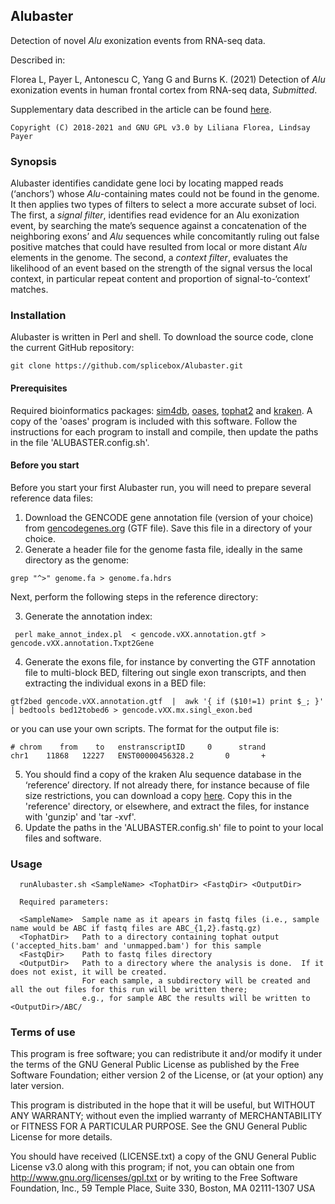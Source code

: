 ## Alubaster
Detection of novel *Alu* exonization events from RNA-seq data.

Described in:

  Florea L, Payer L, Antonescu C, Yang G and Burns K. (2021) Detection of *Alu* exonization events in human frontal cortex from RNA-seq data, *Submitted*.

Supplementary data described in the article can be found [here](http://ccb.jhu.edu/software/Alubaster/data/).

```
Copyright (C) 2018-2021 and GNU GPL v3.0 by Liliana Florea, Lindsay Payer
```

### Synopsis
Alubaster identifies candidate gene loci by locating mapped reads (‘anchors’) whose *Alu*-containing mates could not be found in the genome. It then applies two types of filters to select a more accurate subset of loci. The first, a *signal filter*, identifies read evidence for an Alu exonization event, by searching the mate’s sequence against a concatenation of the neighboring exons’ and *Alu* sequences while concomitantly ruling out false positive matches that could have resulted from local or more distant *Alu* elements in the genome. The second, a *context filter*, evaluates the likelihood of an event based on the strength of the signal versus the local context, in particular repeat content and proportion of signal-to-‘context’ matches. 

### Installation
Alubaster is written in Perl and shell. To download the source code, clone the current GitHub repository:

```
git clone https://github.com/splicebox/Alubaster.git
```

#### Prerequisites
Required bioinformatics packages: [sim4db](https://sourceforge.net/projects/kmer), [oases](https://github.com/dzerbino/oases), [tophat2](https://github.com/infphilo/tophat) and [kraken](https://github.com/DerrickWood/kraken). A copy of the 'oases' program is included with this software. Follow the instructions for each program to install and compile, then update the paths in the file 'ALUBASTER.config.sh'.

#### Before you start
Before you start your first Alubaster run, you will need to prepare several reference data files:

1. Download the GENCODE gene annotation file (version of your choice) from [gencodegenes.org](http://gencodegenes.org) (GTF file). Save this file in a directory of your choice.
2. Generate a header file for the genome fasta file, ideally in the same directory as the genome:
```
grep "^>" genome.fa > genome.fa.hdrs
```

Next, perform the following steps in the reference directory:

3. Generate the annotation index:
```
 perl make_annot_index.pl  < gencode.vXX.annotation.gtf > gencode.vXX.annotation.Txpt2Gene
```
4. Generate the exons file, for instance by converting the GTF annotation file to multi-block BED, filtering out single exon transcripts, and then extracting the individual exons in a BED file:
```
gtf2bed gencode.vXX.annotation.gtf  |  awk '{ if ($10!=1) print $_; }' | bedtools bed12tobed6 > gencode.vXX.mx.singl_exon.bed
```
or you can use your own scripts. The format for the output file is:
```
# chrom    from    to   enstranscriptID     0      strand
chr1    11868   12227   ENST00000456328.2       0       +
```
5. You should find a copy of the kraken Alu sequence database in the ‘reference’ directory. If not already there, for instance because of file size restrictions, you can download a copy [here](https://ccb.jhu.edu/software/Alubaster/data/). Copy this in the 'reference' directory, or elsewhere, and extract the files, for instance with 'gunzip' and 'tar -xvf'.
6. Update the paths in the 'ALUBASTER.config.sh' file to point to your local files and software.


### Usage
```
  runAlubaster.sh <SampleName> <TophatDir> <FastqDir> <OutputDir>

  Required parameters:
  
  <SampleName>  Sample name as it apears in fastq files (i.e., sample name would be ABC if fastq files are ABC_{1,2}.fastq.gz)
  <TophatDir>   Path to a directory containing tophat output ('accepted_hits.bam' and 'unmapped.bam') for this sample
  <FastqDir>    Path to fastq files directory
  <OutputDir>   Path to a directory where the analysis is done.  If it does not exist, it will be created.
                For each sample, a subdirectory will be created and all the out files for this run will be written there;
                e.g., for sample ABC the results will be written to <OutputDir>/ABC/
```

### Terms of use
This program is free software; you can redistribute it and/or modify it under the terms of the GNU General Public License as published by the Free Software Foundation; either version 2 of the License, or (at your option) any later version.

This program is distributed in the hope that it will be useful, but WITHOUT ANY WARRANTY; without even the implied warranty of MERCHANTABILITY or FITNESS FOR A PARTICULAR PURPOSE.  See the GNU General Public License for more details.

You should have received (LICENSE.txt) a copy of the GNU General Public License v3.0 along with this program; if not, you can obtain one from http://www.gnu.org/licenses/gpl.txt or by writing to the Free Software Foundation, Inc., 59 Temple Place, Suite 330, Boston, MA  02111-1307  USA
